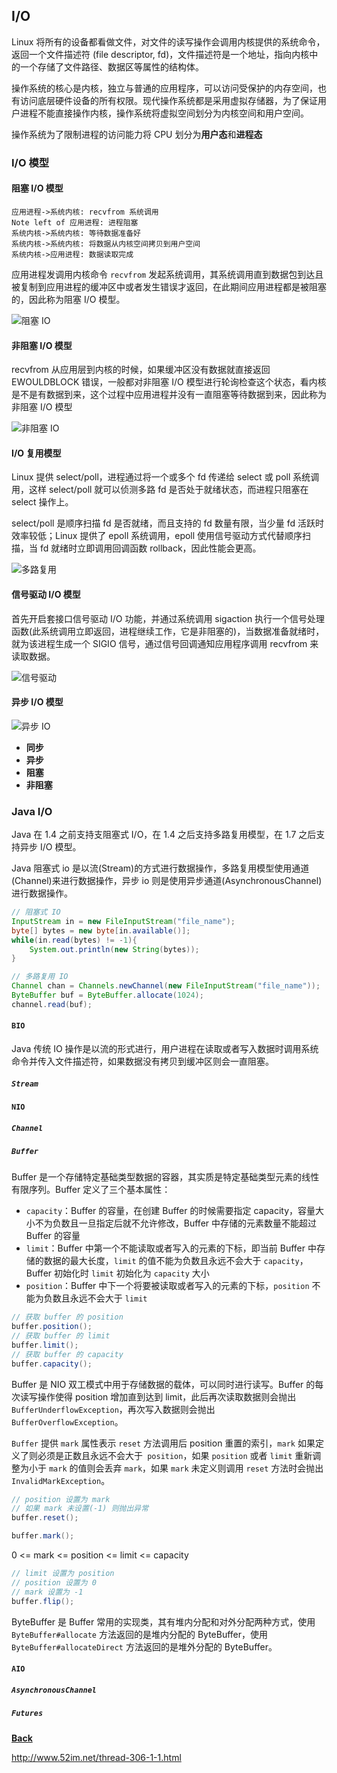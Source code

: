 ## I/O

Linux 将所有的设备都看做文件，对文件的读写操作会调用内核提供的系统命令，返回一个文件描述符 (file descriptor, fd)，文件描述符是一个地址，指向内核中的一个存储了文件路径、数据区等属性的结构体。

操作系统的核心是内核，独立与普通的应用程序，可以访问受保护的内存空间，也有访问底层硬件设备的所有权限。现代操作系统都是采用虚拟存储器，为了保证用户进程不能直接操作内核，操作系统将虚拟空间划分为内核空间和用户空间。

操作系统为了限制进程的访问能力将 CPU 划分为**用户态**和**进程态**

### I/O 模型


#### 阻塞 I/O 模型

```sequence
应用进程->系统内核: recvfrom 系统调用
Note left of 应用进程: 进程阻塞 
系统内核->系统内核: 等待数据准备好
系统内核->系统内核: 将数据从内核空间拷贝到用户空间
系统内核->应用进程: 数据读取完成
```



应用进程发调用内核命令 `recvfrom` 发起系统调用，其系统调用直到数据包到达且被复制到应用进程的缓冲区中或者发生错误才返回，在此期间应用进程都是被阻塞的，因此称为阻塞 I/O 模型。

![阻塞 IO](../resources/bio.png)

#### 非阻塞 I/O 模型

recvfrom 从应用层到内核的时候，如果缓冲区没有数据就直接返回 EWOULDBLOCK 错误，一般都对非阻塞 I/O 模型进行轮询检查这个状态，看内核是不是有数据到来，这个过程中应用进程并没有一直阻塞等待数据到来，因此称为非阻塞 I/O 模型 

![非阻塞 IO](../resources/nio.png)

#### I/O 复用模型

Linux 提供 select/poll，进程通过将一个或多个 fd 传递给 select 或 poll 系统调用，这样 select/poll 就可以侦测多路 fd 是否处于就绪状态，而进程只阻塞在 select 操作上。

select/poll 是顺序扫描 fd 是否就绪，而且支持的 fd 数量有限，当少量 fd 活跃时效率较低；Linux 提供了 epoll 系统调用，epoll 使用信号驱动方式代替顺序扫描，当 fd 就绪时立即调用回调函数 rollback，因此性能会更高。

![多路复用](../resources/selector.png)

#### 信号驱动 I/O 模型

首先开启套接口信号驱动 I/O 功能，并通过系统调用 sigaction 执行一个信号处理函数(此系统调用立即返回，进程继续工作，它是非阻塞的)，当数据准备就绪时，就为该进程生成一个 SIGIO 信号，通过信号回调通知应用程序调用 recvfrom 来读取数据。

![信号驱动](../resources/signal.png)

#### 异步 I/O 模型

![异步 IO](../resources/async.png)

- **同步**
- **异步**
- **阻塞**
- **非阻塞**

### Java I/O

Java 在 1.4 之前支持支阻塞式 I/O，在 1.4 之后支持多路复用模型，在 1.7 之后支持异步 I/O 模型。

Java 阻塞式 io 是以流(Stream)的方式进行数据操作，多路复用模型使用通道(Channel)来进行数据操作，异步 io 则是使用异步通道(AsynchronousChannel) 进行数据操作。



```java
// 阻塞式 IO
InputStream in = new FileInputStream("file_name");
byte[] bytes = new byte[in.available()];
while(in.read(bytes) != -1){
    System.out.println(new String(bytes));
}

// 多路复用 IO
Channel chan = Channels.newChannel(new FileInputStream("file_name"));
ByteBuffer buf = ByteBuffer.allocate(1024);
channel.read(buf);

```



#### `BIO`

Java 传统 IO 操作是以流的形式进行，用户进程在读取或者写入数据时调用系统命令并传入文件描述符，如果数据没有拷贝到缓冲区则会一直阻塞。

##### `Stream`



#### `NIO`

##### `Channel`

##### `Buffer`

Buffer 是一个存储特定基础类型数据的容器，其实质是特定基础类型元素的线性有限序列。Buffer  定义了三个基本属性：

- `capacity`：Buffer 的容量，在创建 Buffer 的时候需要指定 capacity，容量大小不为负数且一旦指定后就不允许修改，Buffer 中存储的元素数量不能超过 Buffer 的容量
- `limit`：Buffer 中第一个不能读取或者写入的元素的下标，即当前 Buffer 中存储的数据的最大长度，`limit` 的值不能为负数且永远不会大于 `capacity`，Buffer 初始化时 `limit` 初始化为 `capacity` 大小
- `position`：Buffer 中下一个将要被读取或者写入的元素的下标，`position` 不能为负数且永远不会大于 `limit`

```java
// 获取 buffer 的 position
buffer.position();
// 获取 buffer 的 limit
buffer.limit();
// 获取 buffer 的 capacity
buffer.capacity();
```

Buffer 是 NIO 双工模式中用于存储数据的载体，可以同时进行读写。Buffer 的每次读写操作使得 position 增加直到达到 limit，此后再次读取数据则会抛出 `BufferUnderflowException`，再次写入数据则会抛出 `BufferOverflowException`。

`Buffer` 提供 `mark` 属性表示 `reset` 方法调用后 position 重置的索引，`mark` 如果定义了则必须是正数且永远不会大于` position`，如果 `position` 或者 `limit` 重新调整为小于 `mark` 的值则会丢弃 `mark`，如果 `mark` 未定义则调用 `reset` 方法时会抛出 `InvalidMarkException`。

```java
// position 设置为 mark
// 如果 mark 未设置(-1) 则抛出异常
buffer.reset();

buffer.mark();
```

0 <= mark <= position <= limit <= capacity



```java
// limit 设置为 position
// position 设置为 0
// mark 设置为 -1
buffer.flip();

```

ByteBuffer 是 Buffer 常用的实现类，其有堆内分配和对外分配两种方式，使用 ```ByteBuffer#allocate``` 方法返回的是堆内分配的 ByteBuffer，使用 ```ByteBuffer#allocateDirect``` 方法返回的是堆外分配的 ByteBuffer。

#### `AIO`

##### `AsynchronousChannel`

##### `Futures`

**[Back](../)**



http://www.52im.net/thread-306-1-1.html